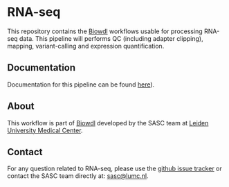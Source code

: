 # RNA-seq
This repository contains the [Biowdl](https://github.com/biowdl)
workflows usable for processing RNA-seq data. This pipeline will
performs QC (including adapter clipping), mapping, variant-calling
and expression quantification.

## Documentation
Documentation for this pipeline can be
found [here](https://biowdl.github.io/RNA-seq/)).

## About
This workflow is part of [Biowdl](https://github.com/biowdl) developed by the
SASC team at [Leiden University Medical Center](https://www.lumc.nl/).

## Contact
<p>
  <!-- Obscure e-mail address for spammers -->
For any question related to RNA-seq, please use the
<a href="https://github.com/biowdl/RNA-seq/issues">github issue tracker</a>
or contact the SASC team directly at: 
<a href="&#109;&#97;&#105;&#108;&#116;&#111;&#58;&#115;&#97;&#115;&#99;&#64;&#108;&#117;&#109;&#99;&#46;&#110;&#108;">
&#115;&#97;&#115;&#99;&#64;&#108;&#117;&#109;&#99;&#46;&#110;&#108;</a>.
</p>
